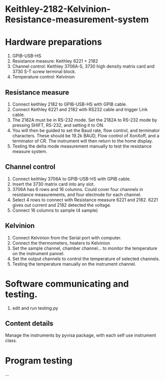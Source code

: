 # Keithley-2182-Kelvinion-Resistance-measurement-system

# Hardware preparations
1. GPIB-USB-HS
2. Resistance measure: Keithley 6221 + 2182 
3. Channel control: Keithley 3706A-S, 3730 high density matrix card and 3730 S-T screw terminal block.
4. Temperature control: Kelvinion

## Resistance measure
1. Connect keithley 2182 to GPIB-USB-HS with GPIB cable.
2. Connect Keithley 6221 and 2182 with RS232 cable and trigger Link cable.
3. The 2182A must be in RS-232 mode. Set the 2182A to RS-232 mode by pressing SHIFT, RS-232, and setting it to ON.
4. You will then be guided to set the Baud rate, flow control, and terminator characters. These should be 19.2k BAUD, Flow control of XonXoff, and a terminator of CR. The instrument will then return to the home display.
5. Testing the delta mode measurement manually to test the resistance measure system.

## Channel control
1. Connect keithley 3706A to GPIB-USB-HS with GPIB cable.
2. Insert the 3730 matrix card into any slot.
3. 3706A has 6 rows and 16 columns. Could cover four channels in resistance measurements, and four electrode for each channel.
4. Select 4 rows to connect with Resistance measure 6221 and 2182. 6221 gives out current and 2182 detected the voltage.
5. Connect 16 columns to sample (4 sample)

## Kelvinion
1. Connect Kelvinion from the Serial port with computer.
2. Connect the thermometers, heaters to Kelvinion
3. Set the sample channel, chamber channel... to monitor the temperature on the instrument pannel.
4. Set the output channels to control the temperature of selected channels.
5. Testing the temperature manually on the instrument channel.


# Software communicating and testing.
1. edit and run testing.py

## Content details
Manage the instruments by pyvisa package, with each self use instrument class.


# Program testing
...
